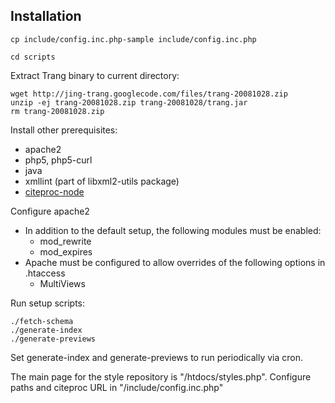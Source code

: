 Installation
------------

    cp include/config.inc.php-sample include/config.inc.php

    cd scripts

Extract Trang binary to current directory:

    wget http://jing-trang.googlecode.com/files/trang-20081028.zip
    unzip -ej trang-20081028.zip trang-20081028/trang.jar
    rm trang-20081028.zip

Install other prerequisites:

* apache2
* php5, php5-curl
* java
* xmllint (part of libxml2-utils package)
* [citeproc-node](https://github.com/zotero/citeproc-node)

Configure apache2

* In addition to the default setup, the following modules must be enabled:
  * mod_rewrite
  * mod_expires
* Apache must be configured to allow overrides of the following options in .htaccess
  * MultiViews

Run setup scripts:

    ./fetch-schema
    ./generate-index
    ./generate-previews

Set generate-index and generate-previews to run periodically via cron.

The main page for the style repository is "/htdocs/styles.php". Configure paths and citeproc URL in "/include/config.inc.php"
